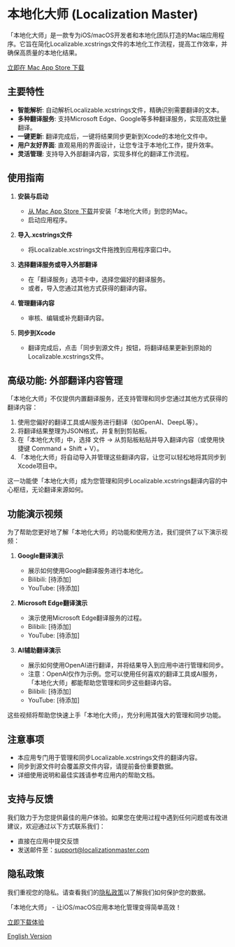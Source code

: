 # 本地化大师 (Localization Master)

「本地化大师」是一款专为iOS/macOS开发者和本地化团队打造的Mac端应用程序。它旨在简化Localizable.xcstrings文件的本地化工作流程，提高工作效率，并确保高质量的本地化结果。

[立即在 Mac App Store 下载](https://apps.apple.com/us/app/localization-master/id6504154553?mt=12)

## 主要特性

- **智能解析**: 自动解析Localizable.xcstrings文件，精确识别需要翻译的文本。
- **多种翻译服务**: 支持Microsoft Edge、Google等多种翻译服务，实现高效批量翻译。
- **一键更新**: 翻译完成后，一键将结果同步更新到Xcode的本地化文件中。
- **用户友好界面**: 直观易用的界面设计，让您专注于本地化工作，提升效率。
- **灵活管理**: 支持导入外部翻译内容，实现多样化的翻译工作流程。

## 使用指南

1. **安装与启动**
   - [从 Mac App Store 下载](https://apps.apple.com/us/app/localization-master/id6504154553?mt=12)并安装「本地化大师」到您的Mac。
   - 启动应用程序。

2. **导入.xcstrings文件**
   - 将Localizable.xcstrings文件拖拽到应用程序窗口中。

3. **选择翻译服务或导入外部翻译**
   - 在「翻译服务」选项卡中，选择您偏好的翻译服务。
   - 或者，导入您通过其他方式获得的翻译内容。

4. **管理翻译内容**
   - 审核、编辑或补充翻译内容。

5. **同步到Xcode**
   - 翻译完成后，点击「同步到源文件」按钮，将翻译结果更新到原始的Localizable.xcstrings文件。

## 高级功能: 外部翻译内容管理

「本地化大师」不仅提供内置翻译服务，还支持管理和同步您通过其他方式获得的翻译内容：

1. 使用您偏好的翻译工具或AI服务进行翻译（如OpenAI、DeepL等）。
2. 将翻译结果整理为JSON格式，并复制到剪贴板。
3. 在「本地化大师」中，选择 文件 -> 从剪贴板粘贴并导入翻译内容（或使用快捷键 Command + Shift + V）。
4. 「本地化大师」将自动导入并管理这些翻译内容，让您可以轻松地将其同步到Xcode项目中。

这一功能使「本地化大师」成为您管理和同步Localizable.xcstrings翻译内容的中心枢纽，无论翻译来源如何。

## 功能演示视频

为了帮助您更好地了解「本地化大师」的功能和使用方法，我们提供了以下演示视频：

1. **Google翻译演示**
   - 展示如何使用Google翻译服务进行本地化。
   - Bilibili: [待添加]
   - YouTube: [待添加]

2. **Microsoft Edge翻译演示**
   - 演示使用Microsoft Edge翻译服务的过程。
   - Bilibili: [待添加]
   - YouTube: [待添加]

3. **AI辅助翻译演示**
   - 展示如何使用OpenAI进行翻译，并将结果导入到应用中进行管理和同步。
   - 注意：OpenAI仅作为示例。您可以使用任何喜欢的翻译工具或AI服务，「本地化大师」都能帮助您管理和同步这些翻译内容。
   - Bilibili: [待添加]
   - YouTube: [待添加]

这些视频将帮助您快速上手「本地化大师」，充分利用其强大的管理和同步功能。

## 注意事项

- 本应用专门用于管理和同步Localizable.xcstrings文件的翻译内容。
- 同步到源文件时会覆盖原文件内容，请提前备份重要数据。
- 详细使用说明和最佳实践请参考应用内的帮助文档。

## 支持与反馈

我们致力于为您提供最佳的用户体验。如果您在使用过程中遇到任何问题或有改进建议，欢迎通过以下方式联系我们：

- 直接在应用中提交反馈
- 发送邮件至：[support@localizationmaster.com](mailto:support@localizationmaster.com)

## 隐私政策

我们重视您的隐私。请查看我们的[隐私政策](https://www.localizationmaster.com/privacy)以了解我们如何保护您的数据。

「本地化大师」 - 让iOS/macOS应用本地化管理变得简单高效！

[立即下载体验](https://apps.apple.com/us/app/localization-master/id6504154553?mt=12)

[English Version](README.md)